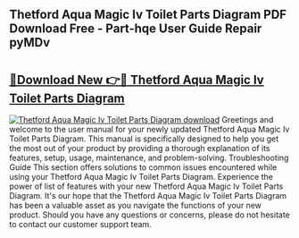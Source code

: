 ## Thetford Aqua Magic Iv Toilet Parts Diagram PDF Download Free - Part-hqe User Guide Repair pyMDv

# <h2><a href="http://dfms3bg.blite.top/?on=Thetford+Aqua+Magic+Iv+Toilet+Parts+Diagram">🔗Download New 👉🔴 Thetford Aqua Magic Iv Toilet Parts Diagram</a></h2>

[![Thetford Aqua Magic Iv Toilet Parts Diagram download](https://i.imgur.com/lujVjoI.png)](http://dfms3bg.blite.top/?on=Thetford+Aqua+Magic+Iv+Toilet+Parts+Diagram)
Greetings and welcome to the user manual for your newly updated Thetford Aqua Magic Iv Toilet Parts Diagram. This manual is specifically designed to help you get the most out of your product by providing a thorough explanation of its features, setup, usage, maintenance, and problem-solving. Troubleshooting Guide This section offers solutions to common issues encountered while using your Thetford Aqua Magic Iv Toilet Parts Diagram. Experience the power of list of features with your new Thetford Aqua Magic Iv Toilet Parts Diagram. It's our hope that the Thetford Aqua Magic Iv Toilet Parts Diagram has been a valuable asset as you navigate the functions of your new product. Should you have any questions or concerns, please do not hesitate to contact our customer support team.
